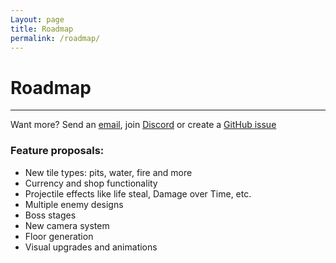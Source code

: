 ```yaml
---
Layout: page
title: Roadmap
permalink: /roadmap/
---
```


# Roadmap

***

Want more? Send an [email][mail], join [Discord][discord] or create a [GitHub issue][github-issue]

### Feature proposals:

* New tile types: pits, water, fire and more
* Currency and shop functionality
* Projectile effects like life steal, Damage over Time, etc.
* Multiple enemy designs
* Boss stages
* New camera system
* Floor generation
* Visual upgrades and animations

[mail]: mailto:gracesgamesbv@gmail.com
[discord]: https://discord.gg/DBwFAES
[github-issue]: https://github.com/GracesGames/BlockBreaker2DKit/issues
